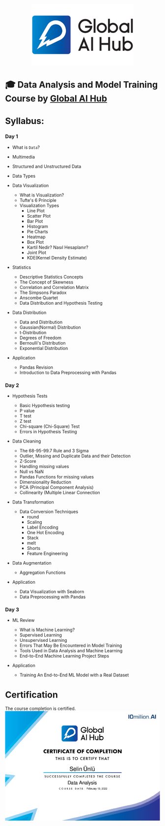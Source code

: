 <div align="center">
  <a href="https://globalaihub.com/community/">
    <img src="assets/logo.png" height=200px />
  </a>
</div>

# 🎓 Data Analysis and Model Training Course by [Global AI Hub](https://globalaihub.com/community)

# Syllabus:

### Day 1
-	What is `Data`?
  -	Multimedia
  -	Structured and Unstructured Data
  -	Data Types

- Data Visualization
  - What is Visualization?
  - Tufte's 6 Principle
  - Visualization Types
    - Line Plot
    - Scatter Plot
    - Bar Plot
    - Histogram
    - Pie Charts
    - Heatmap
    - Box Plot
    - Kartil Nedir? Nasıl Hesaplanır?
    - Joint Plot
    - KDE(Kernel Density Estimate)

- Statistics
  - Descriptive Statistics Concepts
  - The Concept of Skewness
  - Correlation and Correlation Matrix
  - The Simpsons Paradox
  - Anscombe Quartet
  - Data Distribution and Hypothesis Testing
 
- Data Distribution
  - Data and Distribution
  - Gaussian(Normal) Distribution
  - t-Distribution
  - Degrees of Freedom
  - Bernoulli's Distribution
  - Exponential Distribution 

- Application
   - Pandas Revision
   - Introduction to Data Preprocessing with Pandas

### Day 2
- Hypothesis Tests
  - Basic Hypothesis testing
  - P value
  - T test
  - Z test
  - Chi-square (Chi-Square) Test
  - Errors in Hypothesis Testing

- Data Cleaning
  - The 68-95-99.7 Rule and 3 Sigma
  - Outlier, Missing and Duplicate Data and their Detection
  - Z-Score
  - Handling missing values
  - Null vs NaN
  - Pandas Functions for missing values
  - Dimensionality Reduction
  - PCA (Principal Component Analysis)
  - Collinearity (Multiple Linear Connection

- Data Transformation
  - Data Conversion Techniques
    - round
    - Scaling
    - Label Encoding
    - One Hot Encoding
    - Stack
    - melt
    - Shorts
    - Feature Engineering

 - Data Augmentation
   - Aggregation Functions

 - Application
   - Data Visualization with Seaborn
   - Data Preprocessing with Pandas


### Day 3
- ML Review
  - What is Machine Learning?
  - Supervised Learning
  - Unsupervised Learning
  - Errors That May Be Encountered in Model Training
  - Tools Used in Data Analysis and Machine Learning
  - End-to-End Machine Learning Project Steps

- Application
  - Training An End-to-End ML Model with a Real Dataset

# Certification
The course completion is certified.
![](assets/Data-Analysis-Certificate.jpeg)
